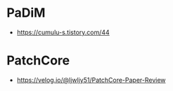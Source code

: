 # PaDiM
- https://cumulu-s.tistory.com/44

# PatchCore
- https://velog.io/@ljwljy51/PatchCore-Paper-Review

